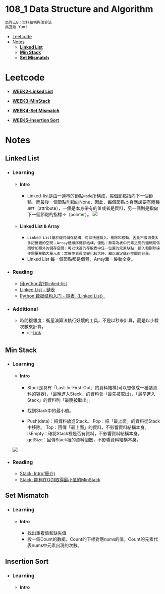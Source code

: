 # 108_1 Data Structure and Algorithm

```diff
巨資三B：資料結構與演算法
吳宜璇 Yuni
```

- [Leetcode](#leetcode)
- [Notes](#notes)
  * [__Linked List__](#--linked-list--)
  * [**Min Stack**](#--min-stack--)
  * [**Set Mismatch**](#--set-mismatch--)
  
# Leetcode
  
   * [**WEEK2-Linked List**](https://github.com/Yuni-wih/DSA-learning/tree/master/Week2%20%7C%7C%20Linked%20List)

   * [**WEEK3-MinStack**](https://github.com/Yuni-wih/DSA-learning/tree/master/Week3%20%7C%7C%20MinStack)

   * [**WEEK4-Set Mismatch**](https://github.com/Yuni-wih/DSA-learning/tree/master/Week4%20%7C%7C%20Set%20Mismatch)
   * [**WEEK5-Insertion Sort**](https://github.com/Yuni-wih/DSA-learning/tree/master/Week5%20%7C%7C%20Insertion%20Sort)




# Notes

## __Linked List__
* ### Learning

    * #### Intro
        * Linked-list是由一連串的節點`Node`所構成，每個節點指向下一個節點，而最後一個節點則指向None，因此，每個節點本身應該要有兩種`屬性`（attribute），一個是本身帶有的值或者是資料，另一個則是指向下一個節點的指標->（pointer）。
    ![](https://i.imgur.com/AOctXtZ.png)
    * #### Linked List & Array
        * `Linked List屬於鏈式儲存結構，可以快速插入、刪除和移動，因此不會浪費太多記憶體的空間；Array是順序儲存結構，優點：無需為表中元素之間的邏輯關係而增加額外的儲存空間；可以快速的存取表中任一位置的元素缺點：插入和刪除操作需要移動大量元素；當線性表長度變化較大時，難以確定儲存空間的容量。`
        * Linked List 每一個節點都是個體，Array牽一髮動全身。
* ### Reading
    * [用python實作linked-list](https://medium.com/@tobby168/用python實作linked-list-524441133d4d)
    * [Linked List - 鏈表](https://algorithm.yuanbin.me/zh-tw/basics_data_structure/linked_list.html)
    * [Python 数据结构入门 - 链表（Linked List）](https://python123.io/index/topics/data_structure/linked_list)

* ### Additional
    * 時間複雜度：衡量演算法執行好壞的工具，不是以秒來計算，而是以步驟次數來計算。
        * 👉[Link](https://medium.com/appworks-school/初學者學演算法-從時間複雜度認識常見演算法-一-b46fece65ba5)

## **Min Stack**

* ### Learning

    * #### Intro
        * Stack是具有「Last-In-First-Out」的資料結構(可以想像成一種裝資料的容器)，「最晚進入Stack」的資料會「最先被取出」，「最早進入Stack」的資料則「最晚被取出」。
        
        * 找到Stack中的最小值。

        * Push(data)：把資料放進Stack。
          Pop：把「最上面」的資料從Stack中移除。
          Top：回傳「最上面」的資料，不影響資料結構本身。
          IsEmpty：確認Stack裡是否有資料，不影響資料結構本身。
          getSize：回傳Stack裡的資料個數，不影響資料結構本身。

    ![](https://i.imgur.com/H3HBwef.png)
    
* ### Reading
    * [Stack: Intro(簡介)](http://alrightchiu.github.io/SecondRound/stack-introjian-jie.html)
    * [Stack: 能夠在O(1)取得最小值的MinStack](http://alrightchiu.github.io/SecondRound/stack-neng-gou-zai-o1qu-de-zui-xiao-zhi-de-minstack.html)

## **Set Mismatch**

* ### Learning

    * #### Intro

        *  找出重複值和缺失值
        *  設一個Count的數組，Count的下標對應nums的值，Count的元素代表nums中元素出現的次數。
       
## **Insertion Sort**

* ### Learning

    * #### Intro


